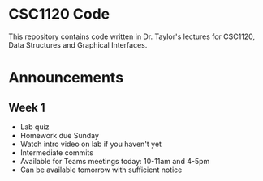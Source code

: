 # CSC1120 Code
This repository contains code written in Dr. Taylor's lectures
for CSC1120, Data Structures and Graphical Interfaces.

# Announcements

## Week 1
- Lab quiz
- Homework due Sunday
- Watch intro video on lab if you haven't yet
- Intermediate commits
- Available for Teams meetings today: 10-11am and 4-5pm
- Can be available tomorrow with sufficient notice

